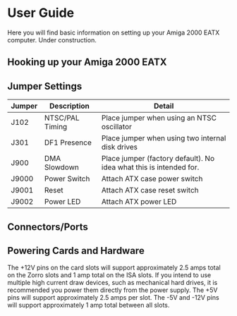 # User Guide

Here you will find basic information on setting up your Amiga 2000 EATX computer. Under construction.

## Hooking up your Amiga 2000 EATX



## Jumper Settings
Jumper|Description|Detail
-|-|-
J102|NTSC/PAL Timing|Place jumper when using an NTSC oscillator
J301|DF1 Presence|Place jumper when using two internal disk drives
J900|DMA Slowdown|Place jumper (factory default). No idea what this is intended for.
J9000|Power Switch|Attach ATX case power switch
J9001|Reset|Attach ATX case reset switch
J9002|Power LED|Attach ATX power LED

## Connectors/Ports

## Powering Cards and Hardware
The +12V pins on the card slots will support approximately 2.5 amps total on the Zorro slots and 1 amp total on the ISA slots. If you intend to use multiple high current draw devices, such as mechanical hard drives, it is recommended you power them directly from the power supply. The +5V pins will support approximately 2.5 amps per slot. The -5V and -12V pins will support approximately 1 amp total between all slots.
